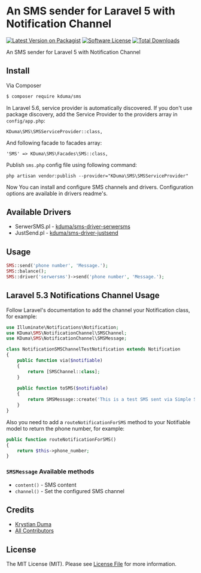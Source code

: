 # An SMS sender for Laravel 5 with Notification Channel

[![Latest Version on Packagist][ico-version]][link-packagist]
[![Software License][ico-license]](LICENSE.md)
[![Total Downloads][ico-downloads]][link-downloads]

An SMS sender for Laravel 5 with Notification Channel

## Install

Via Composer

```bash
$ composer require kduma/sms
```

In Laravel 5.6, service provider is automatically discovered. If you don't use package discovery, 
add the Service Provider to the providers array in `config/app.php`:

    KDuma\SMS\SMSServiceProvider::class,
    
And following facade to facades array:

    'SMS' => KDuma\SMS\Facades\SMS::class,
    
Publish `sms.php` config file using following command:

    php artisan vendor:publish --provider="KDuma\SMS\SMSServiceProvider"
    
Now You can install and configure SMS channels and drivers. Configuration options are available in drivers readme's.

## Available Drivers

- SerwerSMS.pl - [kduma/sms-driver-serwersms](https://github.com/kduma-OSS/L5-SMS-Driver-SerwerSMS)
- JustSend.pl - [kduma/sms-driver-justsend](https://github.com/kduma-OSS/L5-SMS-Driver-JustSend)
    
## Usage
``` php
SMS::send('phone number', 'Message.');
SMS::balance();
SMS::driver('serwersms')->send('phone number', 'Message.');
```

## Laravel 5.3 Notifications Channel Usage

Follow Laravel's documentation to add the channel your Notification class, for example:

```php
use Illuminate\Notifications\Notification;
use KDuma\SMS\NotificationChannel\SMSChannel;
use KDuma\SMS\NotificationChannel\SMSMessage;

class NotificationSMSChannelTestNotification extends Notification
{
    public function via($notifiable)
    {
        return [SMSChannel::class];
    }
    
    public function toSMS($notifiable)
    {
        return SMSMessage::create('This is a test SMS sent via Simple SMS using Laravel Notifications!');
    }
}
```  

Also you need to add a `routeNotificationForSMS` method to your Notifiable model to return the phone number, for example:  

```php
public function routeNotificationForSMS()
{
    return $this->phone_number;
}
```    

### `SMSMessage` Available methods

* `content()` - SMS content
* `channel()` - Set the configured SMS channel

## Credits

- [Krystian Duma][link-author]
- [All Contributors][link-contributors]

## License

The MIT License (MIT). Please see [License File](LICENSE.md) for more information.

[ico-version]: https://img.shields.io/packagist/v/kduma/sms.svg?style=flat-square
[ico-license]: https://img.shields.io/badge/license-MIT-brightgreen.svg?style=flat-square
[ico-downloads]: https://img.shields.io/packagist/dt/kduma/sms.svg?style=flat-square

[link-packagist]: https://packagist.org/packages/kduma/sms
[link-downloads]: https://packagist.org/packages/kduma/sms
[link-author]: https://github.com/kduma
[link-contributors]: ../../contributors

